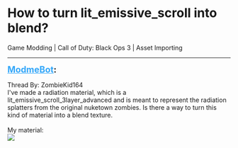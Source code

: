 # How to turn lit_emissive_scroll into blend?
Game Modding | Call of Duty: Black Ops 3 | Asset Importing

---
<strong style="font-size: 1.4em;"><span style="text-decoration: underline;text-decoration-color: #34a7f9;"><span style="color:#34a7f9;">ModmeBot</span></span>:</strong>

<p>Thread By: ZombieKid164<br />I&#39;ve made a radiation material, which is a lit_emissive_scroll_3layer_advanced and is meant to represent the radiation splatters from the original nuketown zombies. Is there a way to turn this kind of material into a blend texture.<br /> <br />My material:<br /><img style="max-width: 500px;" src="https://i.imgur.com/lgwqx1z.gif"></p>
